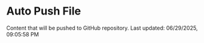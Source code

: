 # Auto Push File

Content that will be pushed to GitHub repository.
Last updated: 06/29/2025, 09:05:58 PM